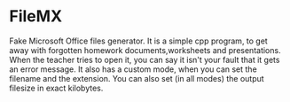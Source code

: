 # FileMX
Fake Microsoft Office files generator.
It is a simple cpp program, to get away with forgotten homework documents,worksheets and presentations. 
When the teacher tries to open it, you can say it isn't your fault that it gets an error message.
It also has a custom mode, when you can set the filename and the extension.
You can also set (in all modes) the output filesize in exact kilobytes.
